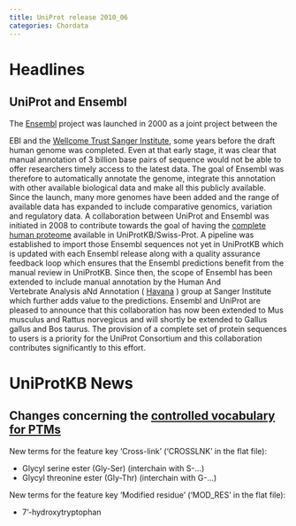 ```yaml
---
title: UniProt release 2010_06
categories: Chordata
---
```


# Headlines

## UniProt and Ensembl

The [Ensembl](http://www.ensembl.org/) project was launched in 2000 as a joint project between the

EBI and the [Wellcome Trust Sanger Institute](http://www.sanger.ac.uk/), some years before the draft human genome was completed. Even at that early stage, it was clear that manual annotation of 3 billion base pairs of sequence would not be able to offer researchers timely access to the latest data. The goal of Ensembl was therefore to automatically annotate the genome, integrate this annotation with other available biological data and make all this publicly available. Since the launch, many more genomes have been added and the range of available data has expanded to include comparative genomics, variation and regulatory data. A collaboration between UniProt and Ensembl was initiated in 2008 to contribute towards the goal of having the [complete human proteome](http://www.uniprot.org/uniprot?query=organism:9606+AND+reviewed:yes) available in UniProtKB/Swiss-Prot. A pipeline was established to import those Ensembl sequences not yet in UniProtKB which is updated with each Ensembl release along with a quality assurance feedback loop which ensures that the Ensembl predictions benefit from the manual review in UniProtKB. Since then, the scope of Ensembl has been extended to include manual annotation by the Human And  
Vertebrate Analysis aNd Annotation ( [Havana](http://www.sanger.ac.uk/bioinfo/havana/) ) group at Sanger Institute which further adds value to the predictions. Ensembl and UniProt are pleased to announce that this collaboration has now been extended to Mus musculus and Rattus norvegicus and will shortly be extended to Gallus gallus and Bos taurus. The provision of a complete set of protein sequences to users is a priority for the UniProt Consortium and this collaboration contributes significantly to this effort.

# UniProtKB News

## Changes concerning the [controlled vocabulary for PTMs](https://ftp.uniprot.org/pub/databases/uniprot/current_release/knowledgebase/complete/docs/ptmlist)

New terms for the feature key ‘Cross-link’ (‘CROSSLNK’ in the flat file):

-   Glycyl serine ester (Gly-Ser) (interchain with S-...)
-   Glycyl threonine ester (Gly-Thr) (interchain with G-...)

New terms for the feature key ‘Modified residue’ (‘MOD\_RES’ in the flat file):

-   7’-hydroxytryptophan
